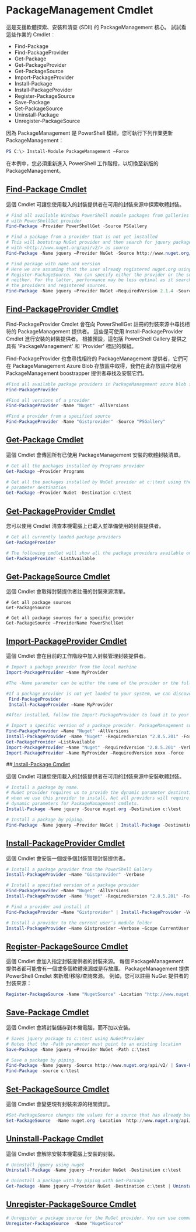 # PackageManagement Cmdlet
這是支援軟體探索、安裝和清查 (SDII) 的 PackageManagement 核心。 試試看這些作業的 Cmdlet︰
-   Find-Package
-   Find-PackageProvider
-   Get-Package
-   Get-PackageProvider
-   Get-PackageSource
-   Import-PackageProvider
-   Install-Package
-   Install-PackageProvider
-   Register-PackageSource
-   Save-Package
-   Set-PackageSource
-   Uninstall-Package
-   Unregister-PackageSource

因為 PackageManagement 是 PowerShell 模組，您可執行下列作業更新 PackageManagement：
```powershell
PS C:\> Install-Module PackageManagement –Force
```
在本例中，您必須重新進入 PowerShell 工作階段，以切換至新版的 PackageManagement。

## [Find-Package Cmdlet](https://technet.microsoft.com/en-us/library/dn890709.aspx)
這個 Cmdlet 可讓您使用載入的封裝提供者在可用的封裝來源中探索軟體封裝。
```powershell
# Find all available Windows PowerShell module packages from galleries registered
# with PowerShellGet provider
Find-Package -Provider PowerShellGet -Source PSGallery

# Find a package from a provider that is not yet installed
# This will bootstrap NuGet provider and then search for jquery package using NuGet
# with <http://www.nuget.org/api/v2/> as source
Find-Package -Name jquery –Provider NuGet -Source http://www.nuget.org/api/v2/

# Find package with name and version
# Here we are assuming that the user already registered nuget.org using
# Register-PackageSource. You can specify either the provider or the source, or
# neither. For the latter, performance may be less optimal as it searches through all
# the providers and registered sources.
Find-Package -Name jquery –Provider NuGet –RequiredVersion 2.1.4 -Source nuget.org
```

## [Find-PackageProvider Cmdlet](https://technet.microsoft.com/en-us/library/mt676544.aspx)
Find-PackageProvider Cmdlet 會在向 PowerShellGet 註冊的封裝來源中尋找相符的 PackageManagement 提供者。 這些是可使用 Install-PackageProvider Cmdlet 進行安裝的封裝提供者。 根據預設，這包括 PowerShell Gallery 提供之具有 'PackageManagement' 和 'Provider' 標記的模組。 

Find-PackageProvider 也會尋找相符的 PackageManagement 提供者，它們可在 PackageManagement Azure Blob 存放區中取得，我們在此存放區中使用 PackageManagement boostrapper 提供者尋找及安裝它們。
```powershell
#Find all available package providers in PackageManagement azure blob store as well as in PowerShellGallery.com
Find-PackageProvider

#Find all versions of a provider
Find-PackageProvider -Name "Nuget" -AllVersions

#Find a provider from a specified source
Find-PackageProvider -Name "Gistprovider" -Source "PSGallery"
```

## [Get-Package Cmdlet](https://technet.microsoft.com/en-us/library/dn890704.aspx)
這個 Cmdlet 會傳回所有已使用 PackageManagement 安裝的軟體封裝清單。
```powershell
# Get all the packages installed by Programs provider
Get-Package –Provider Programs

# Get all the packages installed by NuGet provider at c:\test using the dynamic
# parameter destination
Get-Package –Provider NuGet -Destination c:\test
```

## [Get-PackageProvider Cmdlet](https://technet.microsoft.com/en-us/library/dn890703.aspx)
您可以使用 Cmdlet 清查本機電腦上已載入並準備使用的封裝提供者。
```powershell
# Get all currently loaded package providers
Get-PackageProvider

# The following cmdlet will show all the package providers available on the machine (including those that are not loaded):
Get-PackageProvider -ListAvailable
```

## [Get-PackageSource Cmdlet](https://technet.microsoft.com/en-us/library/dn890705.aspx)
這個 Cmdlet 會取得封裝提供者註冊的封裝來源清單。
```powershelll
# Get all package sources
Get-PackageSource

# Get all package sources for a specific provider
Get-PackageSource –ProviderName PowerShellGet
```

## [Import-PackageProvider Cmdlet](https://technet.microsoft.com/en-us/library/mt676545.aspx)
這個 Cmdlet 會在目前的工作階段中加入封裝管理封裝提供者。
```powershell
# Import a package provider from the local machine
Import-PackageProvider –Name MyProvider

#The -Name parameter can be either the name of the provider or the full path to the provider. Currently, we support .dll, .exe and.psm1 for the full path case. If the name of the provider is used for the -Name parameter, then additional version parameters such as -RequiredVersion, -MinimumVersion and -MaximumVersion may be specified. Otherwise, the latest version of the provider will be imported.

#If a package provider is not yet loaded to your system, we can discover and install on-demand. You can use explicit discovery and install cmdlets to do so:
 Find-PackageProvider
 Install-PackageProvider –Name MyProvider

#After installed, follow the Import-PackageProvider to load it to your system.

# Import a specific version of a package provider. PackageManagement supports installations of multiple versions of a package provider using PackageProvider cmdlets (not by bootstrapper provider). You can install another version of a package provider given that you already have one up running by:
Find-PackageProvider –Name "Nuget" -AllVersions
Install-PackageProvider -Name "Nuget" -RequiredVersion "2.8.5.201" -Force
Get-PackageProvider –ListAvailable
Import-PackageProvider –Name "Nuget" -RequiredVersion "2.8.5.201" -Verbose
Import-PackageProvider –Name MyProvider –RequiredVersion xxxx -force
```

##[ Install-Package Cmdlet](https://technet.microsoft.com/en-us/library/dn890711.aspx)

這個 Cmdlet 可讓您使用載入的封裝提供者在可用的封裝來源中安裝軟體封裝。
```powershell
# Install a package by name.
# NuGet provider requires us to provide the dynamic parameter destination path
# when we use this provider to install. Not all providers will require you to supply
# dynamic parameters for PackageManagement cmdlets.
Install-Package -Name jquery -Source nuget.org -Destination c:\test

# Install a package by piping.
Find-Package -Name jquery –Provider NuGet | Install-Package -Destination c:\test
```

## [Install-PackageProvider Cmdlet](https://technet.microsoft.com/en-us/library/mt676543.aspx)
這個 Cmdlet 會安裝一個或多個封裝管理封裝提供者。
```powershell
# Install a package provider from the PowerShell Gallery
Install-PackageProvider –Name "Gistprovider" -Verbose

# Install a specified version of a package provider
Find-PackageProvider –Name "Nuget" -AllVersions
Install-PackageProvider -Name "Nuget" -RequiredVersion "2.8.5.201" -Force

# Find a provider and install it
Find-PackageProvider –Name "Gistprovider" | Install-PackageProvider -Verbose

# Install a provider to the current user’s module folder
Install-PackageProvider –Name Gistprovider –Verbose –Scope CurrentUser
```

## [Register-PackageSource Cmdlet](https://technet.microsoft.com/en-us/library/dn890701.aspx)
這個 Cmdlet 會加入指定封裝提供者的封裝來源。
每個 PackageManagement 提供者都可能會有一個或多個軟體來源或是存放庫。 PackageManagement 提供 PowerShell Cmdlet 來新增/移除/查詢來源。 例如，您可以註冊 NuGet 提供者的封裝來源：
```powershell
Register-PackageSource -Name "NugetSource" -Location "http://www.nuget.org/api/v2" –ProviderName nuget
```

## [Save-Package Cmdlet](https://technet.microsoft.com/en-us/library/dn890708.aspx)
這個 Cmdlet 會將封裝儲存到本機電腦，而不加以安裝。
```powershell
# Saves jquery package to c:\test using NuGetProvider
# Notes that the -Path parameter must point to an existing location
Save-Package -Name jquery –Provider NuGet -Path c:\test

# Save a package by piping.
Find-Package -Name jquery -Source http://www.nuget.org/api/v2/ | Save-Package -Path c:\test
Find-Package -source c:\test
```

## [Set-PackageSource Cmdlet](https://technet.microsoft.com/en-us/library/dn890710.aspx)
這個 Cmdlet 會變更現有封裝來源的相關資訊。 
```powershell
#Set-PackageSource changes the values for a source that has already been registered by running the Register-PackageSource cmdlet. By #running Set-PackageSource, you can change the source name and location.
Set-PackageSource  -Name nuget.org -Location  http://www.nuget.org/api/v2 -NewName nuget2 -NewLocation https://www.nuget.org/api/v2 
```

## [Uninstall-Package Cmdlet](https://technet.microsoft.com/en-us/library/dn890702.aspx)
這個 Cmdlet 會解除安裝本機電腦上安裝的封裝。
```powershell
# Uninstall jquery using nuget
Uninstall-Package -Name jquery –Provider NuGet -Destination c:\test

# Uninstall a package with by piping with Get-Package
Get-Package -Name jquery –Provider NuGet -Destination c:\test | Uninstall-Package
```

## [Unregister-PackageSource Cmdlet](https://technet.microsoft.com/en-us/library/dn890707.aspx)
```powershell
# Unregister a package source for the NuGet provider. You can use command Unregister-PackageSource, to disconnect with a repository, and Get-PackageSource, to discover what the repositories are associated with that provider.
Unregister-PackageSource  -Name "NugetSource"
```


<!--HONumber=Jun16_HO4-->


